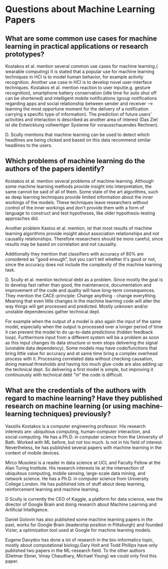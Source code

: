 # Questions about Machine Learning Papers

## What are some common use cases for machine learning in practical applications or research prototypes?

Kostakos et al. mention several common use cases for machine learning.( wearable computing) It is stated that a popular use for machine learning techniques in HCI is to model human behavior, for example activity recognition.
Another use case in HCI is to develop novel user-interface techniques. Kostakos et al. mention reaction to user input(e.g. gesture recognition), smartphone battery conservation (idle time for auto shut off can be shortened) and intelligent mobile notifications (group notifications regarding apps and social relationship between sender and receiver --> learning the most opportune moment for the delivery of a notification carrying a specific type of information). 
The prediction of future users' activities and interaction is described as another area of interest (Das Ziel ist die Entwicklung vollwertiger Systeme für vorausschauendes Rechnen).

D. Scully mentions that machine learning can be used to detect which headlines are being clicked and based on this data recommend similar headlines to the users.

## Which problems of machine learning do the authors of the papers identify?

Kostakos et al. mention several problems of machine learning. Although some machine learning methods provide insight into interpretation, the same cannot be said of all of them. Some state of the art algorithms, such as deep learning techniques provide limited information about the inner workings of the models. These techniques leave researchers without control of the inner workings and don’t provide them with a form of language to construct and test hypotheses, like older hypothesis-testing approaches did.

Another problem Kastos et al. mention, ist that most results of machine learning algorithms provide insight about association relationships and not causality relationships. Therefore researchers should be more careful, since results may be based on correlation and not causality.

Additionally they mention that classifiers with accuracy of 80% are considered as "good enough", but you can't tell whether it's good or not, since the accuracy does not include the complexity of the machine learning task.

D. Scully et al. mention technical debt as a problem. Since mostly the goal is to develop fast rather than good, the maintenance, documentation and improvement of the code and quality will have long-term consequences. They mention the CACE-principle: Change anything - change everything. Meaning that even little changes in the machine learning code will alter the way things will get processed and predicted. Mostly unknown and/or unstable dependencies gather technical dept.

For example when the output of a model is also again the input of the same model, especially when the output is processed over a longer period of time it can prevent the model to do up-to-date predictions (hidden feedback loop). Furthermore input from a different system will be a problem as soon as this input changes its data structure or even stops delivering the signal (unstable data dependency). Some models may have code/functions that bring little value for accuracy and at same time bring a complex overhead process with it. Processing correlated data without checking causation, doing manual thresholds and having too much glue-code are also adding up the technical dept. So delivering a first model is simple, but improving it continuously with technical debt “in” the code is difficult. 

## What are the credentials of the authors with regard to machine learning? Have they published research on machine learning (or using machine-learning techniques) previously?

Vassilis Kostakos is a computer engineering professor. His research interests are: ubiquitous computing, human-computer interaction, and social computing. He has a Ph.D. in computer science from the University of Bath.
Worked with ML before, but not too much. Is not in his field of interest. Nevertheless, he has published several papers with machine learning in the context of mobile devices.

Mirco Musolesi is a reader in data science at UCL and Faculty Fellow at the Alan Turing
Institute. His research interests lie at the intersection of ubiquitous computing, mobile sensing, large-scale data mining, and network science. He has a Ph.D. in computer science
from University College London. He has published lots of stuff about deep learning, reinforcement learning and machine learning.

D Scully is currently the CEO of Kaggle, a platform for data science, was the director of Google Brain and doing research about Machine Learning and Artificial Intelligence. 

Daniel Golovin has also published some machine learning papers in the past, works for Google Brain (leadership position in Pittsburgh) and founded Vizier, a optimization tool used at Google for machine learning models.

Eugene Davydov has done a lot of research in the bio-informatics topic, mostly about computational biology.Gary Holt and Todd Phillips have only published two papers in the ML-research field. To the other authors (Dietmar Ebner, Vinay Chaudhary, Michael Young) we could only find this paper. 

